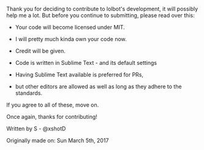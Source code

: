 Thank you for deciding to contribute to lolbot's development, it will possibly help me a lot.
But before you continue to submitting, please read over this:

  - Your code will become licensed under MIT.
  
  - I will pretty much kinda own your code now.
  
  - Credit will be given.
  
  - Code is written in Sublime Text - and its default settings
  
  - Having Sublime Text available is preferred for PRs, 
  
  - but other editors are allowed as well as long as they adhere to the standards.
  
  If you agree to all of these, move on.
  
  Once again, thanks for contributing!
  
  Written by S - @xshotD
  
  Originally made on: Sun March 5th, 2017
